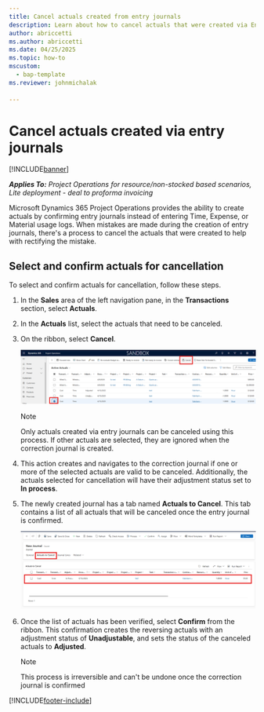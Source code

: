 ```yaml
---
title: Cancel actuals created from entry journals
description: Learn about how to cancel actuals that were created via Entry journals in Microsoft Dynamics 365 Project Operations.
author: abriccetti
ms.author: abriccetti
ms.date: 04/25/2025
ms.topic: how-to
mscustom: 
  - bap-template
ms.reviewer: johnmichalak

---
```


# Cancel actuals created via entry journals

[!INCLUDE[banner](../includes/banner.md)]

_**Applies To:** Project Operations for resource/non-stocked based scenarios, Lite deployment - deal to proforma invoicing_

Microsoft Dynamics 365 Project Operations provides the ability to create actuals by confirming entry journals instead of entering Time, Expense, or Material usage logs. When mistakes are made during the creation of entry journals, there's a process to cancel the actuals that were created to help with rectifying the mistake.

## Select and confirm actuals for cancellation

To select and confirm actuals for cancellation, follow these steps.

1. In the **Sales** area of the left navigation pane, in the **Transactions** section, select **Actuals**.
1. In the **Actuals** list, select the actuals that need to be canceled.
1. On the ribbon, select **Cancel**.
   
   ![Select actuals](media/cancel-actuals.png)
   
   > [!NOTE]
   > Only actuals created via entry journals can be canceled using this process. If other actuals are selected, they are ignored when the correction journal is created.

1. This action creates and navigates to the correction journal if one or more of the selected actuals are valid to be canceled. Additionally, the actuals selected for cancellation will have their adjustment status set to **In process**.
1. The newly created journal has a tab named **Actuals to Cancel**. This tab contains a list of all actuals that will be canceled once the entry journal is confirmed.
   
   ![Actuals to cancel](media/cancellation-journal.png)
   
1. Once the list of actuals has been verified, select **Confirm** from the ribbon. This confirmation creates the reversing actuals with an adjustment status of **Unadjustable**, and sets the status of the canceled actuals to **Adjusted**.
   
   > [!NOTE]
   > This process is irreversible and can't be undone once the correction journal is confirmed

[!INCLUDE[footer-include](../includes/footer-banner.md)]
